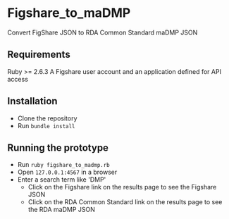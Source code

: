 # Figshare_to_maDMP
Convert FigShare JSON to RDA Common Standard maDMP JSON

## Requirements
Ruby >= 2.6.3
A Figshare user account and an application defined for API access

## Installation
- Clone the repository
- Run `bundle install`

## Running the prototype
- Run `ruby figshare_to_madmp.rb`
- Open `127.0.0.1:4567` in a browser
- Enter a search term like 'DMP'
  - Click on the Figshare link on the results page to see the Figshare JSON
  - Click on the RDA Common Standard link on the results page to see the RDA maDMP JSON

